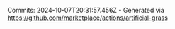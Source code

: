 Commits: 2024-10-07T20:31:57.456Z - Generated via https://github.com/marketplace/actions/artificial-grass
<br>
